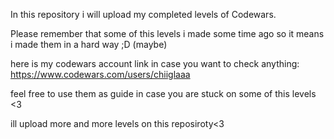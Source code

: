 In this repository i will upload my completed levels of Codewars.

Please remember that some of this levels i made some time ago so it means i made them in a hard way ;D (maybe)

here is my codewars account link in case you want to check anything: https://www.codewars.com/users/chiiglaaa

feel free to use them as guide in case you are stuck on some of this levels <3

ill upload more and more levels on this reposiroty<3
